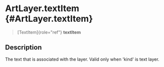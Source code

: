 ArtLayer.textItem {#ArtLayer.textItem}
=================

> [TextItem]{role="ref"} **textItem**

Description
-----------

The text that is associated with the layer. Valid only when \'kind\' is
text layer.
